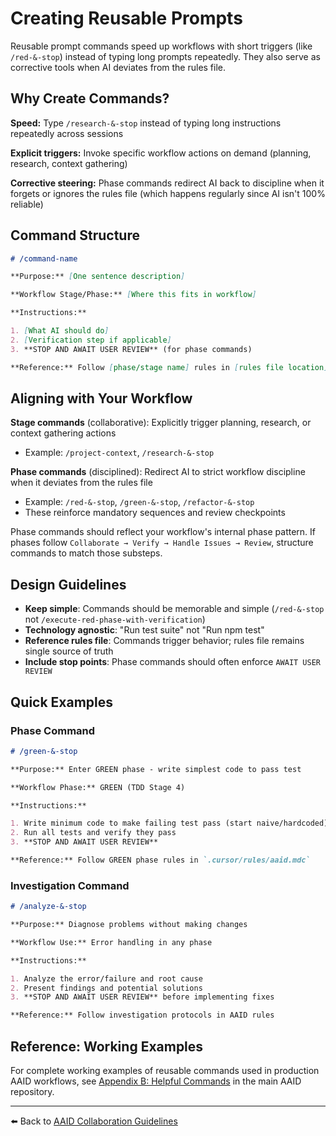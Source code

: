 # Creating Reusable Prompts

Reusable prompt commands speed up workflows with short triggers (like `/red-&-stop`) instead of typing long prompts repeatedly. They also serve as corrective tools when AI deviates from the rules file.

## Why Create Commands?

**Speed:** Type `/research-&-stop` instead of typing long instructions repeatedly across sessions

**Explicit triggers:** Invoke specific workflow actions on demand (planning, research, context gathering)

**Corrective steering:** Phase commands redirect AI back to discipline when it forgets or ignores the rules file (which happens regularly since AI isn't 100% reliable)

## Command Structure

```markdown
# /command-name

**Purpose:** [One sentence description]

**Workflow Stage/Phase:** [Where this fits in workflow]

**Instructions:**

1. [What AI should do]
2. [Verification step if applicable]
3. **STOP AND AWAIT USER REVIEW** (for phase commands)

**Reference:** Follow [phase/stage name] rules in [rules file location]
```

## Aligning with Your Workflow

**Stage commands** (collaborative): Explicitly trigger planning, research, or context gathering actions

- Example: `/project-context`, `/research-&-stop`

**Phase commands** (disciplined): Redirect AI to strict workflow discipline when it deviates from the rules file

- Example: `/red-&-stop`, `/green-&-stop`, `/refactor-&-stop`
- These reinforce mandatory sequences and review checkpoints

Phase commands should reflect your workflow's internal phase pattern. If phases follow `Collaborate → Verify → Handle Issues → Review`, structure commands to match those substeps.

## Design Guidelines

- **Keep simple**: Commands should be memorable and simple (`/red-&-stop` not `/execute-red-phase-with-verification`)
- **Technology agnostic**: "Run test suite" not "Run npm test"
- **Reference rules file**: Commands trigger behavior; rules file remains single source of truth
- **Include stop points**: Phase commands should often enforce `AWAIT USER REVIEW`

## Quick Examples

### Phase Command

```markdown
# /green-&-stop

**Purpose:** Enter GREEN phase - write simplest code to pass test

**Workflow Phase:** GREEN (TDD Stage 4)

**Instructions:**

1. Write minimum code to make failing test pass (start naive/hardcoded)
2. Run all tests and verify they pass
3. **STOP AND AWAIT USER REVIEW**

**Reference:** Follow GREEN phase rules in `.cursor/rules/aaid.mdc`
```

### Investigation Command

```markdown
# /analyze-&-stop

**Purpose:** Diagnose problems without making changes

**Workflow Use:** Error handling in any phase

**Instructions:**

1. Analyze the error/failure and root cause
2. Present findings and potential solutions
3. **STOP AND AWAIT USER REVIEW** before implementing fixes

**Reference:** Follow investigation protocols in AAID rules
```

## Reference: Working Examples

For complete working examples of reusable commands used in production AAID workflows, see [Appendix B: Helpful Commands](https://github.com/dawid-dahl-umain/augmented-ai-development/blob/main/appendices/appendix-b/reusable-prompts.md) in the main AAID repository.

---

⬅️ Back to [AAID Collaboration Guidelines](../aaid-collaboration.md)
